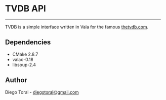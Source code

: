 TVDB API
========
--------

TVDB is a simple interface written in Vala for the famous [thetvdb.com](http://thetvdb.com/).

## Dependencies
- CMake 2.8.7
- valac-0.18
- libsoup-2.4

## Author
Diego Toral - <diegotoral@gmail.com>
